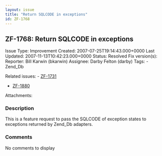 ```yaml
---
layout: issue
title: "Return SQLCODE in exceptions"
id: ZF-1768
---
```


ZF-1768: Return SQLCODE in exceptions
-------------------------------------

 Issue Type: Improvement Created: 2007-07-25T19:14:43.000+0000 Last Updated: 2007-11-13T10:42:23.000+0000 Status: Resolved Fix version(s): 
 Reporter:  Bill Karwin (bkarwin)  Assignee:  Darby Felton (darby)  Tags: - Zend\_Db
 
 Related issues: - [ZF-1731](/issues/browse/ZF-1731)
- [ZF-1880](/issues/browse/ZF-1880)
 
 Attachments: 
### Description

This is a feature request to pass the SQLCODE of exception states to exceptions returned by Zend\_Db adapters.

 

 

### Comments

No comments to display
